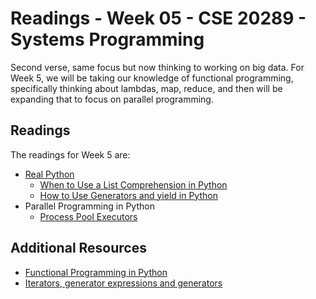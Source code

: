 # Readings - Week 05 - CSE 20289 - Systems Programming

Second verse, same focus but now thinking to working on big data.  For Week 5, we will be taking our knowledge of functional programming, specifically thinking about lambdas, map, reduce, and then will be expanding that to focus on parallel programming.  

## Readings

The readings for Week 5 are:

* [Real Python](https://realpython.com/)
   * [When to Use a List Comprehension in Python](https://realpython.com/list-comprehension-python/)
   * [How to Use Generators and yield in Python](https://realpython.com/introduction-to-python-generators/)
* Parallel Programming in Python
   * [Process Pool Executors](https://superfastpython.com/processpoolexecutor-in-python/)

## Additional Resources

* [Functional Programming in Python](https://www.geeksforgeeks.org/functional-programming-in-python/)
* [Iterators, generator expressions and generators](http://www.scipy-lectures.org/advanced/advanced_python/index.html)
